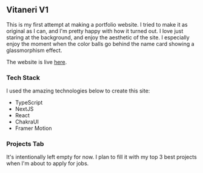 ## Vitaneri V1

This is my first attempt at making a portfolio website. I tried to make it as original as I can, and I'm pretty happy with how it turned out. I love just staring at the background, and enjoy the aesthetic of the site. I especially enjoy the moment when the color balls go behind the name card showing a glassmorphism effect.

The website is live [here](https://vitaneri.vercel.app).

### Tech Stack

I used the amazing technologies below to create this site:

- TypeScript
- NextJS
- React
- ChakraUI
- Framer Motion

### Projects Tab

It's intentionally left empty for now. I plan to fill it with my top 3 best projects when I'm about to apply for jobs.

